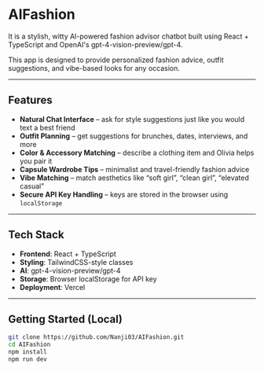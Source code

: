 #  AIFashion

It is a stylish, witty AI-powered fashion advisor chatbot built using React + TypeScript and OpenAI's gpt-4-vision-preview/gpt-4.

This app is designed to provide personalized fashion advice, outfit suggestions, and vibe-based looks for any occasion.

---

##  Features

-  **Natural Chat Interface** – ask for style suggestions just like you would text a best friend
-  **Outfit Planning** – get suggestions for brunches, dates, interviews, and more
-  **Color & Accessory Matching** – describe a clothing item and Olivia helps you pair it
-  **Capsule Wardrobe Tips** – minimalist and travel-friendly fashion advice
-  **Vibe Matching** – match aesthetics like “soft girl”, “clean girl”, “elevated casual”
-  **Secure API Key Handling** – keys are stored in the browser using `localStorage`

---

##  Tech Stack

- **Frontend**: React + TypeScript
- **Styling**: TailwindCSS-style classes
- **AI**: gpt-4-vision-preview/gpt-4
- **Storage**: Browser localStorage for API key
- **Deployment**: Vercel

---

##  Getting Started (Local)

```bash
git clone https://github.com/Nanji03/AIFashion.git
cd AIFashion
npm install
npm run dev
